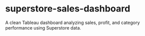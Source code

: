 # superstore-sales-dashboard
A clean Tableau dashboard analyzing sales, profit, and category performance using Superstore data.
